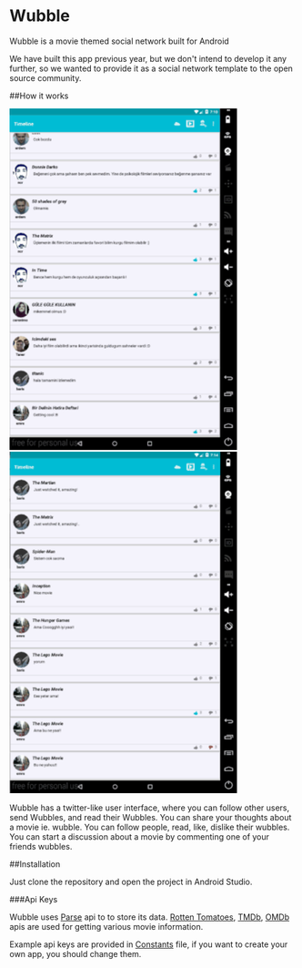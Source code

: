 # Wubble

Wubble is a movie themed social network built for Android

We have built this app previous year, but we don't intend to develop it any further, so we wanted to provide it as a social network template to the open source community.

##How it works

<img src="https://github.com/MovieNetwork/Wubble/blob/master/gifs/Feed.gif" width="400">
<img src="https://github.com/MovieNetwork/Wubble/blob/master/gifs/Movie.gif" width="400">


Wubble has a twitter-like user interface, where you can follow other users, send Wubbles, and read their Wubbles. 
You can share your thoughts about a movie ie. wubble.
You can follow people, read, like, dislike their wubbles.
You can start a discussion about a movie by commenting one of your friends wubbles.

##Installation

Just clone the repository and open the project in Android Studio.

###Api Keys

Wubble uses [Parse](https://parse.com/) api to to store its data. 
[Rotten Tomatoes](http://developer.rottentomatoes.com/), [TMDb](https://www.themoviedb.org/documentation/api), [OMDb](http://www.omdbapi.com/)
apis are used for getting various movie information. 

Example api keys are provided in [Constants](https://github.com/MovieNetwork/Wubble/blob/master/app/src/main/java/com/proxima/Wubble/Constants.java#L89) file, 
if you want to create your own app, you should change them.

